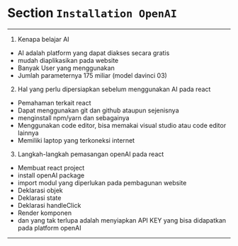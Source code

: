 # Section `Installation OpenAI`

---

1. Kenapa belajar AI
- AI adalah platform yang dapat diakses secara gratis 
- mudah diaplikasikan pada website
- Banyak User yang menggunakan
- Jumlah parameternya 175 miliar (model davinci 03)

2. Hal yang perlu dipersiapkan sebelum menggunakan AI pada react
- Pemahaman terkait react
- Dapat menggunakan git dan github ataupun sejenisnya
- menginstall npm/yarn dan sebagainya
- Menggunakan code editor, bisa memakai visual studio atau code editor lainnya
- Memiliki laptop yang terkoneksi internet

3. Langkah-langkah pemasangan openAI pada react
- Membuat react project
- install openAI package
- import modul yang diperlukan pada pembagunan website
- Deklarasi objek
- Deklarasi state
- Deklarasi handleClick
- Render komponen
- dan yang tak terlupa adalah menyiapkan API KEY yang bisa didapatkan pada platform openAI

---